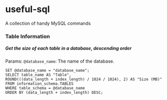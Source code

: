 # useful-sql
A collection of handy MySQL commands

### Table Information
##### Get the size of each table in a database, descending order
Params:
`@database_name`: The name of the database.
```
SET @database_name = "database_name";
SELECT table_name AS "Table",
ROUND(((data_length + index_length) / 1024 / 1024), 2) AS "Size (MB)"
FROM information_schema.TABLES
WHERE table_schema = @database_name
ORDER BY (data_length + index_length) DESC;
```
